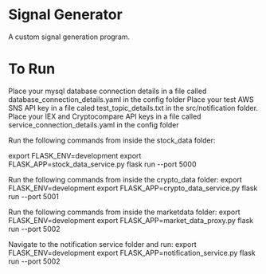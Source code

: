 # Signal Generator
A custom signal generation program.
# To Run
Place your mysql database connection details in a file called database\_connection\_details.yaml in the config folder
Place your test AWS SNS API key in a file caled test\_topic\_details.txt in the src/notification folder.
Place your IEX and Cryptocompare API keys in a file called service\_connection\_details.yaml in the config folder

Run the following commands from inside the stock\_data folder:

export FLASK\_ENV=development
export FLASK\_APP=stock\_data\_service.py
flask run --port 5000

Run the following commands from inside the crypto\_data folder:
export FLASK\_ENV=development
export FLASK\_APP=crypto\_data\_service.py
flask run --port 5001

Run the following commands from inside the marketdata folder:
export FLASK\_ENV=development
export FLASK\_APP=market\_data\_proxy.py
flask run --port 5002

Navigate to the notification service folder and run:
export FLASK\_ENV=development
export FLASK\_APP=notification\_service.py
flask run --port 5002
